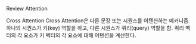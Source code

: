 Review Attention

Cross Attention
Cross Attention은 다른 문장 또는 시퀀스를 어텐션하는 메커니즘. 하나의 시퀀스가 키(key) 역할을 하고, 다른 시퀀스가 쿼리(query) 역할을 함.
쿼리 벡터의 각 요소가 키 벡터의 각 요소에 대해 어텐션을 계산한다.



<!--stackedit_data:
eyJoaXN0b3J5IjpbMTUwNjQwOTAwMCwtMjA4ODc0NjYxMl19
-->